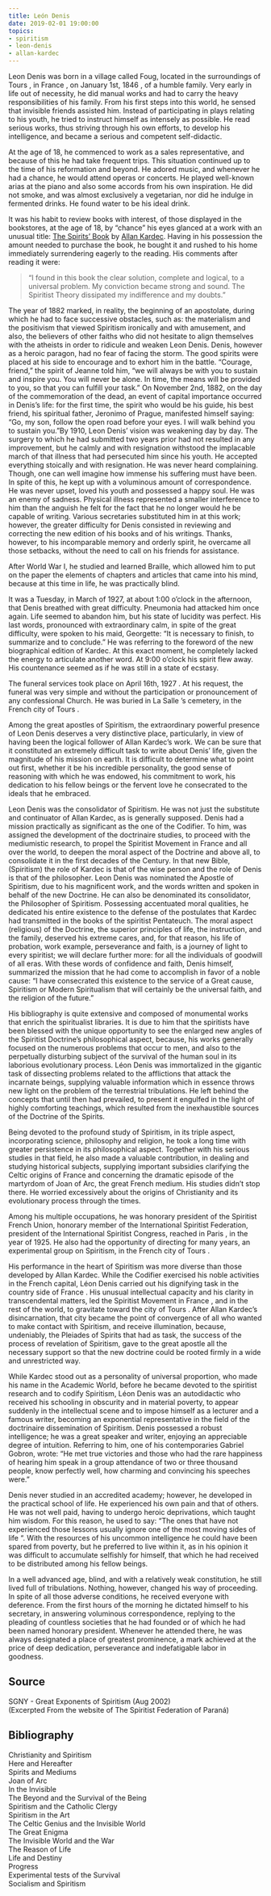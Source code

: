 ```yaml
---
title: León Denis
date: 2019-02-01 19:00:00
topics: 
- spiritism
- leon-denis
- allan-kardec
---
```


Leon Denis was born in a village called Foug, located in the surroundings of Tours , in France , on January 1st, 1846 , of a humble family. Very early in life out of necessity, he did manual works and had to carry the heavy responsibilities of his family. From his first steps into this world, he sensed that invisible friends assisted him. Instead of participating in plays relating to his youth, he tried to instruct himself as intensely as possible. He read serious works, thus striving through his own efforts, to develop his intelligence, and became a serious and competent self-didactic.

At the age of 18, he commenced to work as a sales representative, and because of this he had take frequent trips. This situation continued up to the time of his reformation and beyond. He adored music, and whenever he had a chance, he would attend operas or concerts. He played well-known arias at the piano and also some accords from his own inspiration. He did not smoke, and was almost exclusively a vegetarian, nor did he indulge in fermented drinks. He found water to be his ideal drink.

It was his habit to review books with interest, of those displayed in the bookstores, at the age of 18, by “chance” his eyes glanced at a work with an unusual title: [The Spirits’ Book](/books/allan-kardec/spirits-book) by [Allan Kardec](/profiles/allan-kardec). Having in his possession the amount needed to purchase the book, he bought it and rushed to his home immediately surrendering eagerly to the reading. His comments after reading it were:
>“I found in this book the clear solution, complete and logical, to a universal problem. My conviction became strong and sound. The Spiritist Theory dissipated my indifference and my doubts.”

The year of 1882 marked, in reality, the beginning of an apostolate, during which he had to face successive obstacles, such as: the materialism and the positivism that viewed Spiritism ironically and with amusement, and also, the believers of other faiths who did not hesitate to align themselves with the atheists in order to ridicule and weaken Leon Denis. Denis, however as a heroic paragon, had no fear of facing the storm. The good spirits were placed at his side to encourage and to exhort him in the battle. “Courage, friend,” the spirit of Jeanne told him, “we will always be with you to sustain and inspire you. You will never be alone. In time, the means will be provided to you, so that you can fulfill your task.” On November 2nd, 1882, on the day of the commemoration of the dead, an event of capital importance occurred in Denis’s life: for the first time, the spirit who would be his guide, his best friend, his spiritual father, Jeronimo of Prague, manifested himself saying: “Go, my son, follow the open road before your eyes. I will walk behind you to sustain you.”By 1910, Leon Denis’ vision was weakening day by day. The surgery to which he had submitted two years prior had not resulted in any improvement, but he calmly and with resignation withstood the implacable march of that illness that had persecuted him since his youth. He accepted everything stoically and with resignation. He was never heard complaining. Though, one can well imagine how immense his suffering must have been. In spite of this, he kept up with a voluminous amount of correspondence. He was never upset, loved his youth and possessed a happy soul. He was an enemy of sadness. Physical illness represented a smaller interference to him than the anguish he felt for the fact that he no longer would he be capable of writing. Various secretaries substituted him in at this work; however, the greater difficulty for Denis consisted in reviewing and correcting the new edition of his books and of his writings. Thanks, however, to his incomparable memory and orderly spirit, he overcame all those setbacks, without the need to call on his friends for assistance.

After World War I, he studied and learned Braille, which allowed him to put on the paper the elements of chapters and articles that came into his mind, because at this time in life, he was practically blind.

It was a Tuesday, in March of 1927, at about 1:00 o’clock in the afternoon, that Denis breathed with great difficulty. Pneumonia had attacked him once again. Life seemed to abandon him, but his state of lucidity was perfect. His last words, pronounced with extraordinary calm, in spite of the great difficulty, were spoken to his maid, Georgette: “It is necessary to finish, to summarize and to conclude.” He was referring to the foreword of the new biographical edition of Kardec. At this exact moment, he completely lacked the energy to articulate another word. At 9:00 o’clock his spirit flew away. His countenance seemed as if he was still in a state of ecstasy.

The funeral services took place on April 16th, 1927 . At his request, the funeral was very simple and without the participation or pronouncement of any confessional Church. He was buried in La Salle ’s cemetery, in the French city of Tours .

Among the great apostles of Spiritism, the extraordinary powerful presence of Leon Denis deserves a very distinctive place, particularly, in view of having been the logical follower of Allan Kardec’s work. We can be sure that it constituted an extremely difficult task to write about Denis’ life, given the magnitude of his mission on earth. It is difficult to determine what to point out first, whether it be his incredible personality, the good sense of reasoning with which he was endowed, his commitment to work, his dedication to his fellow beings or the fervent love he consecrated to the ideals that he embraced.

Leon Denis was the consolidator of Spiritism. He was not just the substitute and continuator of Allan Kardec, as is generally supposed. Denis had a mission practically as significant as the one of the Codifier. To him, was assigned the development of the doctrinaire studies, to proceed with the mediumistic research, to propel the Spiritist Movement in France and all over the world, to deepen the moral aspect of the Doctrine and above all, to consolidate it in the first decades of the Century. In that new Bible, (Spiritism) the role of Kardec is that of the wise person and the role of Denis is that of the philosopher. Leon Denis was nominated the Apostle of Spiritism, due to his magnificent work, and the words written and spoken in behalf of the new Doctrine. He can also be denominated its consolidator, the Philosopher of Spiritism. Possessing accentuated moral qualities, he dedicated his entire existence to the defense of the postulates that Kardec had transmitted in the books of the spiritist Pentateuch. The moral aspect (religious) of the Doctrine, the superior principles of life, the instruction, and the family, deserved his extreme cares, and, for that reason, his life of probation, work example, perseverance and faith, is a journey of light to every spiritist; we will declare further more: for all the individuals of goodwill of all eras. With these words of confidence and faith, Denis himself, summarized the mission that he had come to accomplish in favor of a noble cause: “I have consecrated this existence to the service of a Great cause, Spiritism or Modern Spiritualism that will certainly be the universal faith, and the religion of the future.”

His bibliography is quite extensive and composed of monumental works that enrich the spiritualist libraries. It is due to him that the spiritists have been blessed with the unique opportunity to see the enlarged new angles of the Spiritist Doctrine’s philosophical aspect, because, his works generally focused on the numerous problems that occur to men, and also to the perpetually disturbing subject of the survival of the human soul in its laborious evolutionary process. Léon Denis was immortalized in the gigantic task of dissecting problems related to the afflictions that attack the incarnate beings, supplying valuable information which in essence throws new light on the problem of the terrestrial tribulations. He left behind the concepts that until then had prevailed, to present it engulfed in the light of highly comforting teachings, which resulted from the inexhaustible sources of the Doctrine of the Spirits.

Being devoted to the profound study of Spiritism, in its triple aspect, incorporating science, philosophy and religion, he took a long time with greater persistence in its philosophical aspect. Together with his serious studies in that field, he also made a valuable contribution, in dealing and studying historical subjects, supplying important subsidies clarifying the Celtic origins of France and concerning the dramatic episode of the martyrdom of Joan of Arc, the great French medium. His studies didn’t stop there. He worried excessively about the origins of Christianity and its evolutionary process through the times.

Among his multiple occupations, he was honorary president of the Spiritist French Union, honorary member of the International Spiritist Federation, president of the International Spiritist Congress, reached in Paris , in the year of 1925. He also had the opportunity of directing for many years, an experimental group on Spiritism, in the French city of Tours .

His performance in the heart of Spiritism was more diverse than those developed by Allan Kardec. While the Codifier exercised his noble activities in the French capital, Léon Denis carried out his dignifying task in the country side of France . His unusual intellectual capacity and his clarity in transcendental matters, led the Spiritist Movement in France , and in the rest of the world, to gravitate toward the city of Tours . After Allan Kardec’s disincarnation, that city became the point of convergence of all who wanted to make contact with Spiritism, and receive illumination, because, undeniably, the Pleiades of Spirits that had as task, the success of the process of revelation of Spiritism, gave to the great apostle all the necessary support so that the new doctrine could be rooted firmly in a wide and unrestricted way.

While Kardec stood out as a personality of universal proportion, who made his name in the Academic World, before he became devoted to the spiritist research and to codify Spiritism, Léon Denis was an autodidactic who received his schooling in obscurity and in material poverty, to appear suddenly in the intellectual scene and to impose himself as a lecturer and a famous writer, becoming an exponential representative in the field of the doctrinaire dissemination of Spiritism. Denis possessed a robust intelligence; he was a great speaker and writer, enjoying an appreciable degree of intuition. Referring to him, one of his contemporaries Gabriel Gobron, wrote: “He met true victories and those who had the rare happiness of hearing him speak in a group attendance of two or three thousand people, know perfectly well, how charming and convincing his speeches were.”

Denis never studied in an accredited academy; however, he developed in the practical school of life. He experienced his own pain and that of others. He was not well paid, having to undergo heroic deprivations, which taught him wisdom. For this reason, he used to say: “The ones that have not experienced those lessons usually ignore one of the most moving sides of life “. With the resources of his uncommon intelligence he could have been spared from poverty, but he preferred to live within it, as in his opinion it was difficult to accumulate selfishly for himself, that which he had received to be distributed among his fellow beings.

In a well advanced age, blind, and with a relatively weak constitution, he still lived full of tribulations. Nothing, however, changed his way of proceeding. In spite of all those adverse conditions, he received everyone with deference. From the first hours of the morning he dictated himself to his secretary, in answering voluminous correspondence, replying to the pleading of countless societies that he had founded or of which he had been named honorary president. Whenever he attended there, he was always designated a place of greatest prominence, a mark achieved at the price of deep dedication, perseverance and indefatigable labor in goodness.

## Source
SGNY - Great Exponents of Spiritism (Aug 2002)  
(Excerpted From the website of The Spiritist Federation of Paraná)  

## Bibliography
Christianity and Spiritism  
Here and Hereafter  
Spirits and Mediums  
Joan of Arc  
In the Invisible  
The Beyond and the Survival of the Being  
Spiritism and the Catholic Clergy  
Spiritism in the Art  
The Celtic Genius and the Invisible World  
The Great Enigma  
The Invisible World and the War  
The Reason of Life  
Life and Destiny  
Progress  
Experimental tests of the Survival  
Socialism and Spiritism  

